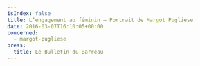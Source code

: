 ```yaml
---
isIndex: false
title: L’engagement au féminin – Portrait de Margot Pugliese
date: 2016-03-07T16:10:05+00:00
concerned:
  - margot-pugliese
press:
  title: Le Bulletin du Barreau
---
```

